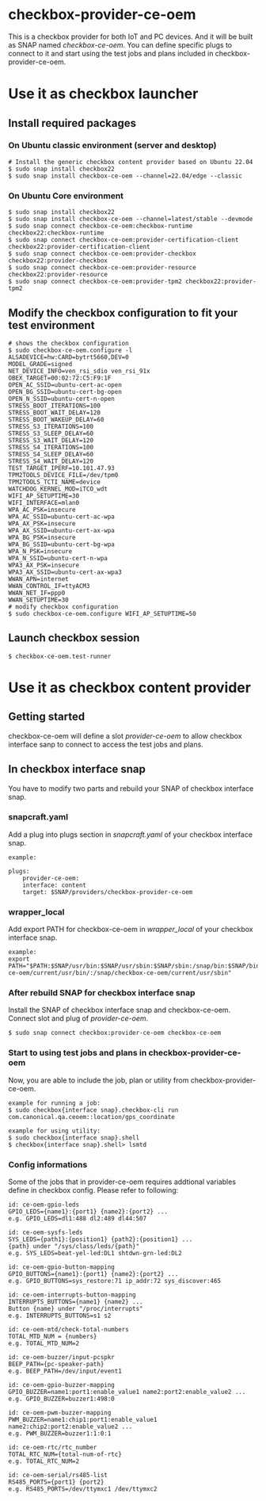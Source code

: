 # checkbox-provider-ce-oem
This is a checkbox provider for both IoT and PC devices. And it will be built as SNAP named *checkbox-ce-oem*. 
You can define specific plugs to connect to it and start using the test jobs and plans included in checkbox-provider-ce-oem.

# Use it as checkbox launcher
## Install required packages

### On Ubuntu classic environment (server and desktop)
```
# Install the generic checkbox content provider based on Ubuntu 22.04
$ sudo snap install checkbox22
$ sudo snap install checkbox-ce-oem --channel=22.04/edge --classic
```

### On Ubuntu Core environment
```
$ sudo snap install checkbox22
$ sudo snap install checkbox-ce-oem --channel=latest/stable --devmode
$ sudo snap connect checkbox-ce-oem:checkbox-runtime checkbox22:checkbox-runtime
$ sudo snap connect checkbox-ce-oem:provider-certification-client checkbox22:provider-certification-client
$ sudo snap connect checkbox-ce-oem:provider-checkbox checkbox22:provider-checkbox
$ sudo snap connect checkbox-ce-oem:provider-resource checkbox22:provider-resource
$ sudo snap connect checkbox-ce-oem:provider-tpm2 checkbox22:provider-tpm2
```

## Modify the checkbox configuration to fit your test environment
```
# shows the checkbox configuration
$ sudo checkbox-ce-oem.configure -l
ALSADEVICE=hw:CARD=bytrt5660,DEV=0
MODEL_GRADE=signed
NET_DEVICE_INFO=ven_rsi_sdio ven_rsi_91x
OBEX_TARGET=00:02:72:C5:F9:1F
OPEN_AC_SSID=ubuntu-cert-ac-open
OPEN_BG_SSID=ubuntu-cert-bg-open
OPEN_N_SSID=ubuntu-cert-n-open
STRESS_BOOT_ITERATIONS=100
STRESS_BOOT_WAIT_DELAY=120
STRESS_BOOT_WAKEUP_DELAY=60
STRESS_S3_ITERATIONS=100
STRESS_S3_SLEEP_DELAY=60
STRESS_S3_WAIT_DELAY=120
STRESS_S4_ITERATIONS=100
STRESS_S4_SLEEP_DELAY=60
STRESS_S4_WAIT_DELAY=120
TEST_TARGET_IPERF=10.101.47.93
TPM2TOOLS_DEVICE_FILE=/dev/tpm0
TPM2TOOLS_TCTI_NAME=device
WATCHDOG_KERNEL_MOD=iTCO_wdt
WIFI_AP_SETUPTIME=30
WIFI_INTERFACE=mlan0
WPA_AC_PSK=insecure
WPA_AC_SSID=ubuntu-cert-ac-wpa
WPA_AX_PSK=insecure
WPA_AX_SSID=ubuntu-cert-ax-wpa
WPA_BG_PSK=insecure
WPA_BG_SSID=ubuntu-cert-bg-wpa
WPA_N_PSK=insecure
WPA_N_SSID=ubuntu-cert-n-wpa
WPA3_AX_PSK=insecure
WPA3_AX_SSID=ubuntu-cert-ax-wpa3
WWAN_APN=internet
WWAN_CONTROL_IF=ttyACM3
WWAN_NET_IF=ppp0
WWAN_SETUPTIME=30
# modify checkbox configuration
$ sudo checkbox-ce-oem.configure WIFI_AP_SETUPTIME=50
```

## Launch checkbox session
```
$ checkbox-ce-oem.test-runner
```

# Use it as checkbox content provider
## Getting started
checkbox-ce-oem will define a slot *provider-ce-oem* to allow checkbox interface sanp to connect to access the test jobs and plans.

## In checkbox interface snap
You have to modify two parts and rebuild your SNAP of checkbox interface snap.
### snapcraft.yaml
Add a plug into plugs section in *snapcraft.yaml* of your checkbox interface snap.
```
example:

plugs:
    provider-ce-oem:
    interface: content
    target: $SNAP/providers/checkbox-provider-ce-oem

```
### wrapper_local
Add export PATH for checkbox-ce-oem in *wrapper_local* of your checkbox interface snap.
```
example:
export PATH="$PATH:$SNAP/usr/bin:$SNAP/usr/sbin:$SNAP/sbin:/snap/bin:$SNAP/bin:/snap/checkbox-ce-oem/current/usr/bin/:/snap/checkbox-ce-oem/current/usr/sbin"
```
### After rebuild SNAP for checkbox interface snap
Install the SNAP of checkbox interface snap and checkbox-ce-oem. Connect slot and plug of *provider-ce-oem*.

`$ sudo snap connect checkbox:provider-ce-oem checkbox-ce-oem`

### Start to using test jobs and plans in checkbox-provider-ce-oem
Now, you are able to include the job, plan or utility from checkbox-provider-ce-oem.
```
example for running a job:
$ sudo checkbox{interface snap}.checkbox-cli run com.canonical.qa.ceoem::location/gps_coordinate

example for using utility:
$ sudo checkbox{interface snap}.shell
$ checkbox{interface snap}.shell> lsmtd
```
### Config informations
Some of the jobs that in provider-ce-oem requires addtional variables define in checkbox config. Please refer to following:

```
id: ce-oem-gpio-leds 
GPIO_LEDS={name1}:{port1} {name2}:{port2} ...
e.g. GPIO_LEDS=dl1:488 dl2:489 dl44:507 

id: ce-oem-sysfs-leds
SYS_LEDS={path1}:{position1} {path2}:{position1} ...
{path} under "/sys/class/leds/{path}"
e.g. SYS_LEDS=beat-yel-led:DL1 shtdwn-grn-led:DL2

id: ce-oem-gpio-button-mapping
GPIO_BUTTONS={name1}:{port1} {name2}:{port2} ...
e.g. GPIO_BUTTONS=sys_restore:71 ip_addr:72 sys_discover:465

id: ce-oem-interrupts-button-mapping
INTERRUPTS_BUTTONS={name1} {name2} ...
Button {name} under "/proc/interrupts"
e.g. INTERRUPTS_BUTTONS=s1 s2

id: ce-oem-mtd/check-total-numbers
TOTAL_MTD_NUM = {numbers}
e.g. TOTAL_MTD_NUM=2

id: ce-oem-buzzer/input-pcspkr
BEEP_PATH={pc-speaker-path}
e.g. BEEP_PATH=/dev/input/event1

id: ce-oem-gpio-buzzer-mapping
GPIO_BUZZER=name1:port1:enable_value1 name2:port2:enable_value2 ...
e.g. GPIO_BUZZER=buzzer1:498:0

id: ce-oem-pwm-buzzer-mapping
PWM_BUZZER=name1:chip1:port1:enable_value1 name2:chip2:port2:enable_value2 ...
e.g. PWM_BUZZER=buzzer1:1:0:1

id: ce-oem-rtc/rtc_number
TOTAL_RTC_NUM={total-num-of-rtc}
e.g. TOTAL_RTC_NUM=2

id: ce-oem-serial/rs485-list
RS485_PORTS={port1} {port2}
e.g. RS485_PORTS=/dev/ttymxc1 /dev/ttymxc2
``` 
